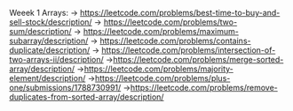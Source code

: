 Weeek 1 Arrays:
-> https://leetcode.com/problems/best-time-to-buy-and-sell-stock/description/
-> https://leetcode.com/problems/two-sum/description/
-> https://leetcode.com/problems/maximum-subarray/description/
-> https://leetcode.com/problems/contains-duplicate/description/
-> https://leetcode.com/problems/intersection-of-two-arrays-ii/description/
->https://leetcode.com/problems/merge-sorted-array/description/
->https://leetcode.com/problems/majority-element/description/
->https://leetcode.com/problems/plus-one/submissions/1788730991/
->https://leetcode.com/problems/remove-duplicates-from-sorted-array/description/
